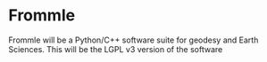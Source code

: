 # Frommle
Frommle will be a Python/C++ software suite for geodesy and Earth Sciences. This will be the LGPL v3 version of the software
